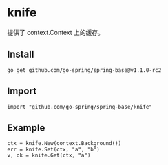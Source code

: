 # knife

提供了 context.Context 上的缓存。

## Install

```
go get github.com/go-spring/spring-base@v1.1.0-rc2 
```

## Import

```
import "github.com/go-spring/spring-base/knife"
```

## Example

```
ctx = knife.New(context.Background())
err = knife.Set(ctx, "a", "b")
v, ok = knife.Get(ctx, "a")
```